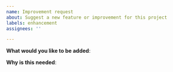 ```yaml
---
name: Improvement request
about: Suggest a new feature or improvement for this project
labels: enhancement
assignees: ''

---
```


<!-- Please only use this template for submitting new feature or enhancement requests -->

**What would you like to be added**:

**Why is this needed**:
